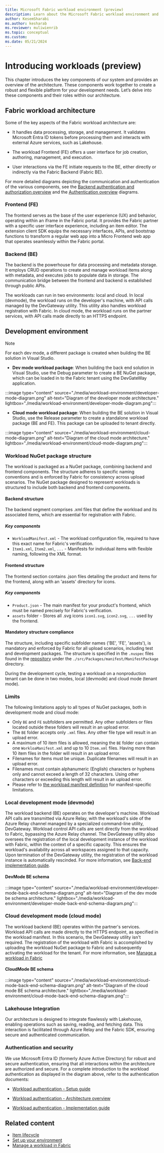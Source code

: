 ```yaml
---
title: Microsoft Fabric workload environment (preview)
description: Learn about the Microsoft Fabric workload environment and how it's configured on your local machine and on the cloud.
author: KesemSharabi
ms.author: kesharab
ms.reviewer: muliwienrib
ms.topic: conceptual
ms.custom:
ms.date: 05/21/2024
---
```


# Introducing workloads (preview)

This chapter introduces the key components of our system and provides an overview of the architecture. These components work together to create a robust and flexible platform for your development needs. Let’s delve into these components and their roles within our architecture.

## Fabric workload architecture

Some of the key aspects of the Fabric workload architecture are:

* It handles data processing, storage, and management. It validates Microsoft Entra ID tokens before processing them and interacts with external Azure services, such as Lakehouse.

* The workload Frontend (FE) offers a user interface for job creation, authoring, management, and execution.

* User interactions via the FE initiate requests to the BE, either directly or indirectly via the Fabric Backend (Fabric BE).

For more detailed diagrams depicting the communication and authentication of the various components, see the [Backend authentication and authorization overview](back-end-authentication.md) and the [Authentication overview](./authentication-concept.md) diagrams.

### Frontend (FE)

The frontend serves as the base of the user experience (UX) and behavior, operating within an iframe in the Fabric portal. It provides the Fabric partner with a specific user interface experience, including an item editor. The extension client SDK equips the necessary interfaces, APIs, and bootstrap functions to transform a regular web app into a Micro Frontend web app that operates seamlessly within the Fabric portal.

### Backend (BE)

The backend is the powerhouse for data processing and metadata storage. It employs CRUD operations to create and manage workload items along with metadata, and executes jobs to populate data in storage. The communication bridge between the frontend and backend is established through public APIs.

The workloads can run in two environments: local and cloud. In local (devmode), the workload runs on the developer's machine, with API calls managed by the DevGateway utility. This utility also handles workload registration with Fabric. In cloud mode, the workload runs on the partner services, with API calls made directly to an HTTPS endpoint.

## Development environment

> [!NOTE]
> For each dev mode, a different package is created when building the BE solution in Visual Studio.

- **Dev mode workload package**: When building the back end solution in Visual Studio, use the Debug parameter to create a BE NuGet package, which can be loaded in to the Fabric tenant using the DevGateWay application.

:::image type="content" source="./media/workload-environment/developer-mode-diagram.png" alt-text="Diagram of the developer mode architecture." lightbox="./media/workload-environment/developer-mode-diagram.png":::

- **Cloud mode workload package**: When building the BE solution in Visual Studio, use the Release parameter to create a standalone workload package (BE and FE). This package can be uploaded to tenant directly.

:::image type="content" source="./media/workload-environment/cloud-mode-diagram.png" alt-text="Diagram of the cloud mode architecture." lightbox="./media/workload-environment/cloud-mode-diagram.png":::

### Workload NuGet package structure

The workload is packaged as a NuGet package, combining backend and frontend components. The structure adheres to specific naming conventions and is enforced by Fabric for consistency across upload scenarios.
The NuGet package designed to represent workloads is structured to include both backend and frontend components.

#### Backend structure

The backend segment comprises .xml files that define the workload and its associated items, which are essential for registration with Fabric.

##### Key components
- `WorkloadManifest.xml` - The workload configuration file, required to have this exact name for Fabric's verification.
- `Item1.xml`, `Item2.xml`, `...` - Manifests for individual items with flexible naming, following the XML format.

#### Frontend structure

The frontend section contains .json files detailing the product and items for the frontend, along with an 'assets' directory for icons.

##### Key components
- `Product.json` - The main manifest for your product's frontend, which must be named precisely for Fabric's verification.
- `assets` folder - Stores all .svg icons `icon1.svg`, `icon2.svg`, `...` used by the frontend.

#### Mandatory structure compliance

The structure, including specific subfolder names ('BE', 'FE', 'assets'), is mandatory and enforced by Fabric for all upload scenarios, including test and development packages. The structure is specified in the `.nuspec` files found in the [repository](https://go.microsoft.com/fwlink/?linkid=2272254) under the `./src/Packages/manifest/ManifestPackage` directory.

During the development cycle, testing a workload on a nonproduction tenant can be done in two modes, local (devmode) and cloud mode (tenant mode).

### Limits
The following limitations apply to all types of NuGet packages, both in development mode and cloud mode:
- Only `BE` and `FE` subfolders are permitted. Any other subfolders or files located outside these folders will result in an upload error.
- The `BE` folder accepts only `.xml` files. Any other file type will result in an upload error.
- A maximum of 10 item files is allowed, meaning the `BE` folder can contain one `WorkloaManifest.xml` and up to 10 `Item.xml` files. Having more than 10 item files in the folder will result in an upload error.
- Filenames for items must be unique. Duplicate filenames will result in an upload error. 
- Filenames must contain alphanumeric (English) characters or hyphens only and cannot exceed a length of 32 characters. Using other characters or exceeding this length will result in an upload error.
- Please refer to [the workload manifest definition](./backend-manifest.md) for manifest-specific limitations.

### Local development mode (devmode)

The workload backend (BE) operates on the developer's machine. Workload API calls are transmitted via Azure Relay, with the workload's side of the Azure Relay channel managed by a specialized command-line utility, DevGateway. Workload control API calls are sent directly from the workload to Fabric, bypassing the Azure Relay channel. The DevGateway utility also oversees the registration of the local development instance of the workload with Fabric, within the context of a specific capacity. This ensures the workload's availability across all workspaces assigned to that capacity. Upon termination of the DevGateway utility, the registration of the workload instance is automatically rescinded. For more information, see [Back-end implementation guide](extensibility-back-end.md).

#### DevMode BE schema

:::image type="content" source="./media/workload-environment/developer-mode-back-end-schema-diagram.png" alt-text="Diagram of the dev mode be schema architecture." lightbox="./media/workload-environment/developer-mode-back-end-schema-diagram.png":::

### Cloud development mode (cloud mode)

The workload backend (BE) operates within the partner's services. Workload API calls are made directly to the HTTPS endpoint, as specified in the workload manifest. In this scenario, the DevGateway utility isn't required. The registration of the workload with Fabric is accomplished by uploading the workload NuGet package to Fabric and subsequently activating the workload for the tenant. For more information, see [Manage a workload in Fabric](./manage-workload.md)

#### CloudMode BE schema

:::image type="content" source="./media/workload-environment/cloud-mode-back-end-schema-diagram.png" alt-text="Diagram of the cloud mode BE schema architecture." lightbox="./media/workload-environment/cloud-mode-back-end-schema-diagram.png":::

### Lakehouse Integration

Our architecture is designed to integrate flawlessly with Lakehouse, enabling operations such as saving, reading, and fetching data. This interaction is facilitated through Azure Relay and the Fabric SDK, ensuring secure and authenticated communication.

### Authentication and security

We use Microsoft Entra ID (formerly Azure Active Directory) for robust and secure authentication, ensuring that all interactions within the architecture are authorized and secure. For a complete introduction to the workload authentication as displayed in the diagram above, refer to the authentication documents:

* [Workload authentication - Setup guide](./authentication-tutorial.md)

* [Workload authentication - Architecture overview ](./authentication-concept.md)

* [Workload authentication - Implementation guide](back-end-authentication.md)

## Related content

* [Item lifecycle](./item-lifecycle.md)
* [Set up your environment](./environment-setup.md)
* [Manage a workload in Fabric](./manage-workload.md)
